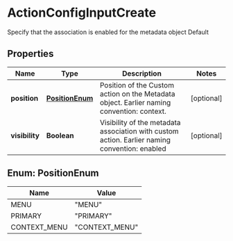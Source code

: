 

# ActionConfigInputCreate

Specify that the association is enabled for the metadata object Default

## Properties

| Name | Type | Description | Notes |
|------------ | ------------- | ------------- | -------------|
|**position** | [**PositionEnum**](#PositionEnum) | Position of the Custom action on the Metadata object. Earlier naming convention: context. |  [optional] |
|**visibility** | **Boolean** | Visibility of the metadata association with custom action. Earlier naming convention: enabled |  [optional] |



## Enum: PositionEnum

| Name | Value |
|---- | -----|
| MENU | &quot;MENU&quot; |
| PRIMARY | &quot;PRIMARY&quot; |
| CONTEXT_MENU | &quot;CONTEXT_MENU&quot; |



